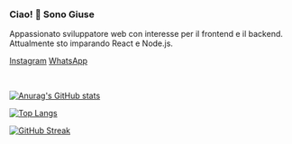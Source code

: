 ### Ciao! 👋 Sono Giuse

Appassionato sviluppatore web con interesse per il frontend e il backend.
Attualmente sto imparando React e Node.js.

[Instagram](https://www.instagram.com/giu.rochevivo/)
[WhatsApp](https://wa.me/393445461546)

<br>

[![Anurag's GitHub stats](https://github-readme-stats.vercel.app/api?username=giuse1106&show_icons=true&theme=radical)](https://github.com/anuraghazra/github-readme-stats)

[![Top Langs](https://github-readme-stats.vercel.app/api/top-langs/?username=giuse1106&layout=compact&theme=vision-dark)](https://github.com/anuraghazra/github-readme-stats)

[![GitHub Streak](https://streak-stats.demolab.com/?user=giuse1106&theme=dark)](https://git.io/streak-stats)
